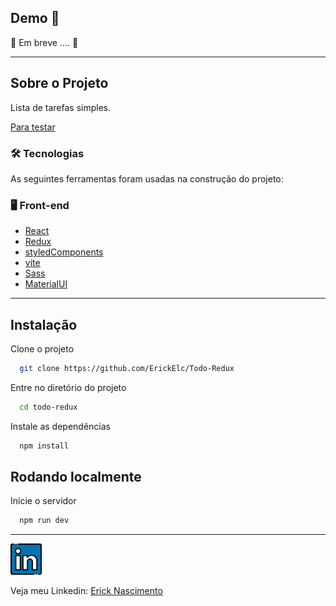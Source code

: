 ## Demo 📸

🚧 Em breve .... 🚧

---

## Sobre o Projeto

Lista de tarefas simples.

[Para testar](https://todo-redux-indol.vercel.app/)

### 🛠 Tecnologias

As seguintes ferramentas foram usadas na construção do projeto:


### 🖥️​ Front-end

- [React](https://reactjs.org/)
- [Redux](https://redux.js.org/)
- [styledComponents](https://styled-components.com/)
- [vite](https://vitejs.dev/)
- [Sass](https://sass-lang.com/)
- [MaterialUI](https://mui.com/material-ui/getting-started/overview/)
---
## Instalação

Clone o projeto

```bash
  git clone https://github.com/ErickElc/Todo-Redux
```

Entre no diretório do projeto

```bash
  cd todo-redux
```

Instale as dependências

```bash
  npm install
```
## Rodando localmente

Inicie o servidor

```bash
  npm run dev
```

---

<a href="https://www.linkedin.com/in/erick-nascimento-1926a8231/">
<img src="./.github/linkedin.png" alt="linkedin" height="50"></a>
<br />

Veja meu Linkedin: [Erick Nascimento](https://www.linkedin.com/in/erick-nascimento-1926a8231/)